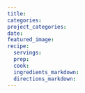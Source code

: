 ```yaml
---
title:
categories:
project_categories:
date:
featured_image:
recipe:
  servings:
  prep:
  cook:
  ingredients_markdown:
  directions_markdown:
---
```


